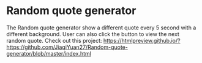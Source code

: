 # Random quote generator
 
The Random quote generator show a different quote every 5 second with a different background. User can also click the button to view the next random quote.
Check out this project: https://htmlpreview.github.io/?https://github.com/JiaqiYuan27/Random-quote-generator/blob/master/index.html
